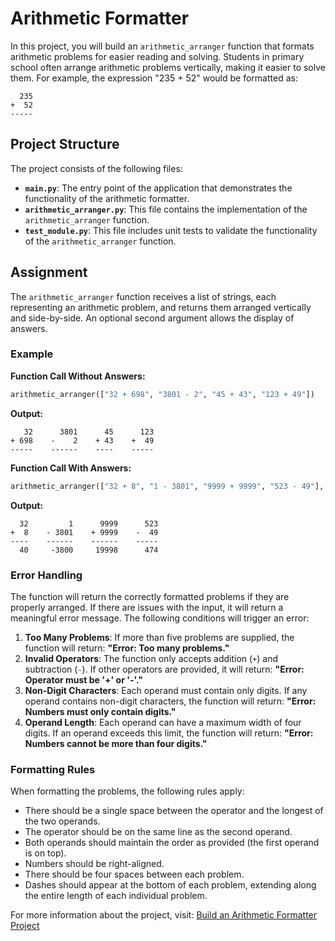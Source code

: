 # Arithmetic Formatter

In this project, you will build an `arithmetic_arranger` function that formats arithmetic problems for easier reading and solving. Students in primary school often arrange arithmetic problems vertically, making it easier to solve them. For example, the expression "235 + 52" would be formatted as:

```
  235
+  52
-----
```

## Project Structure

The project consists of the following files:

- **`main.py`**: The entry point of the application that demonstrates the functionality of the arithmetic formatter.
- **`arithmetic_arranger.py`**: This file contains the implementation of the `arithmetic_arranger` function.
- **`test_module.py`**: This file includes unit tests to validate the functionality of the `arithmetic_arranger` function.

## Assignment

The `arithmetic_arranger` function receives a list of strings, each representing an arithmetic problem, and returns them arranged vertically and side-by-side. An optional second argument allows the display of answers.

### Example

**Function Call Without Answers:**
```python
arithmetic_arranger(["32 + 698", "3801 - 2", "45 + 43", "123 + 49"])
```
**Output:**
```
   32      3801      45      123
+ 698    -    2    + 43    +  49
-----    ------    ----    -----
```

**Function Call With Answers:**
```python
arithmetic_arranger(["32 + 8", "1 - 3801", "9999 + 9999", "523 - 49"], True)
```
**Output:**
```
  32         1      9999      523
+  8    - 3801    + 9999    -  49
----    ------    ------    -----
  40     -3800     19998      474
```

### Error Handling

The function will return the correctly formatted problems if they are properly arranged. If there are issues with the input, it will return a meaningful error message. The following conditions will trigger an error:

1. **Too Many Problems**: If more than five problems are supplied, the function will return: **"Error: Too many problems."**
2. **Invalid Operators**: The function only accepts addition (`+`) and subtraction (`-`). If other operators are provided, it will return: **"Error: Operator must be '+' or '-'."**
3. **Non-Digit Characters**: Each operand must contain only digits. If any operand contains non-digit characters, the function will return: **"Error: Numbers must only contain digits."**
4. **Operand Length**: Each operand can have a maximum width of four digits. If an operand exceeds this limit, the function will return: **"Error: Numbers cannot be more than four digits."**

### Formatting Rules

When formatting the problems, the following rules apply:

- There should be a single space between the operator and the longest of the two operands.
- The operator should be on the same line as the second operand.
- Both operands should maintain the order as provided (the first operand is on top).
- Numbers should be right-aligned.
- There should be four spaces between each problem.
- Dashes should appear at the bottom of each problem, extending along the entire length of each individual problem.


For more information about the project, visit: [Build an Arithmetic Formatter Project](https://www.freecodecamp.org/learn/scientific-computing-with-python/build-an-arithmetic-formatter-project/build-an-arithmetic-formatter-project)